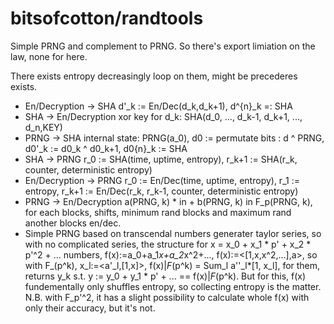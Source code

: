 # bitsofcotton/randtools
Simple PRNG and complement to PRNG. So there's export limiation on the law, none for here.

There exists entropy decreasingly loop on them, might be precederes exists.

* En/Decryption -> SHA
  d'_k := En/Dec(d_k,d_k+1), d^{n}_k =: SHA
* SHA -> En/Decryption
  xor key for d_k: SHA(d_0, ..., d_k-1, d_k+1, ..., d_n,KEY)
* PRNG -> SHA
  internal state: PRNG(a_0), d0 := permutate bits : d ^ PRNG, d0'_k := d0_k ^ d0_k+1, d0{n}_k := SHA
* SHA -> PRNG
  r_0 := SHA(time, uptime, entropy), r_k+1 := SHA(r_k, counter, deterministic entropy)
* En/Decryption -> PRNG
  r_0 := En/Dec(time, uptime, entropy), r_1 := entropy, r_k+1 := En/Dec(r_k, r_k-1, counter, deterministic entropy)
* PRNG -> En/Decryption
  a(PRNG, k) * in + b(PRNG, k) in F_p(PRNG, k), for each blocks, shifts, minimum rand blocks and maximum rand another blocks en/dec.
* Simple PRNG
  based on transcendal numbers generater taylor series, so with no complicated series, the structure
  for x = x_0 + x_1 * p' + x_2 * p'^2 + ... numbers, f(x):=a_0+a_1*x+a_2*x^2+..., 
  f(x):=&lt;[1,x,x^2,...],a&gt;, so with F_(p^k), x_l:=&lt;a'_l,[1,x]&gt;, f(x)|_F_(p^k) = Sum_l a''_l*[1, x_l],
  for them, returns y_k s.t. y := y_0 + y_1 * p' + ... == f(x)|_F_(p^k).
  But for this, f(x) fundementally only shuffles entropy, so collecting entropy is the matter.
  N.B. with F_p'^2, it has a slight possibility to calculate whole f(x) with only their accuracy, but it's not.
